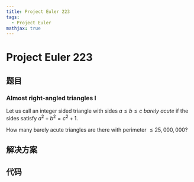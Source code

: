 ```yaml
---
title: Project Euler 223
tags:
  - Project Euler
mathjax: true
---
```

<escape><!-- more --></escape>
    


# Project Euler 223
## 题目
### Almost right-angled triangles I

Let us call an integer sided triangle with sides $a \le b \le c$ *barely acute* if the sides satisfy $a^2 + b^2 = c^2 + 1$.

How many barely acute triangles are there with perimeter $\le 25,000,000$?


## 解决方案


## 代码


